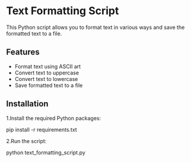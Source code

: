 # Text Formatting Script

This Python script allows you to format text in various ways and save the formatted text to a file.

## Features

- Format text using ASCII art
- Convert text to uppercase
- Convert text to lowercase
- Save formatted text to a file

## Installation

1.Install the required Python packages:

   pip install -r requirements.txt

2.Run the script:

   python text_formatting_script.py
